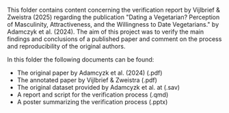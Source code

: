 This folder contains content concerning the verification report by Vijlbrief & Zweistra (2025) regarding the publication "Dating a Vegetarian? Perception of Masculinity, Attractiveness, and the Willingness to Date Vegetarians." by Adamczyk et al. (2024). The aim of this project was to verify the main findings and conclusions of a published paper and comment on the process and reproducibility of the original authors.

In this folder the following documents can be found:
- The original paper by Adamcyzk et al. (2024)		(.pdf)
- The annotated paper by Vijlbrief & Zweistra		(.pdf)
- The original dataset provided by Adamcyzk et al. at 	(.sav)
- A report and script for the verification process 	(.qmd)
- A poster summarizing the verification process 		(.pptx)
